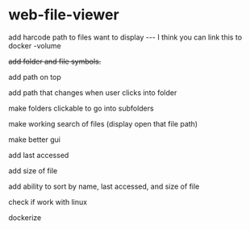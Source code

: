 # web-file-viewer

add harcode path to files want to display --- I think you can link this to docker -volume

~~add folder and file symbols.~~

add path on top

add path that changes when user clicks into folder

make folders clickable to go into subfolders

make working search of files (display open that file path)

make better gui

add last accessed

add size of file

add ability to sort by name, last accessed, and size of file

check if work with linux

dockerize
